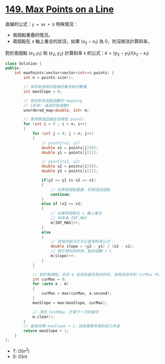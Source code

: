 # [149\. Max Points on a Line](https://leetcode.com/problems/max-points-on-a-line/)

直線的公式：`y = ax + b`
特殊情況：

- 兩個點重疊的情況。
- 兩個點在 x 軸上重合的狀況，如果 $(x_2 - x_1)$ 為 0，則沒辦法計算斜率。

對於兩個點 $(x_1, y_1)$ 和 $(x_2, y_2)$ 計算斜率 `k` 的公式：$k = (y_2 - y_1) / (x_2 - x_1)$

```cpp
class Solution {
public:
    int maxPoints(vector<vector<int>>& points) {
        int n = points.size();

        // 保存經過相同直線的最多點的數量
        int maxSlope = 0;

        // 保存斜率與點個數的 mapping
        // {斜率: 通過的點個數}
        unordered_map<double, int> m;

        // 使用兩個迴圈走訪兩個 points
        for (int i = 0 ; i < n; i++)
        {
            for (int j = 0; j < n; j++)
            {
                // point1(x1, y1)
                double x1 = points[j][0];
                double y1 = points[j][1];

                // point2(x2, y2)
                double x2 = points[i][0];
                double y2 = points[i][1];

                if(y2 == y1 && x2 == x1)
                {
                    // 如果兩個點重疊，則跳過這個點
                    continue;
                }
                else if (x2 == x1)
                {
                    // 如果兩個點在 x 軸上重合
                    // 斜率為 INT_MAX
                    m[INT_MAX]++;
                }
                else
                {
                    // 其他的狀況才可以套用斜率公式
                    double slope = (y2 - y1) / (x2 - x1);
                    // 對於相同的斜率，點的個數 + 1
                    m[slope]++;
                }
            }

            // 對於每個點，走訪 m 並找到最多點的斜率，並將其保存到 curMax 中。
            int curMax = 0;
            for (auto a : m)
            {
                curMax = max(curMax, a.second);
            }
            maxSlope = max(maxSlope, curMax);

            // 清空 hashMap，計算下一次的組合
            m.clear();
        }
        // 最後回傳 maxSlope + 1，因為需要考慮到自己本身
        return maxSlope + 1;
    }
};
```

- T: $O(n^2)$
- S: $O(n)$
